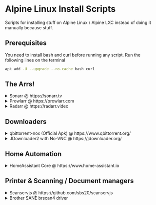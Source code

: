# Alpine Linux Install Scripts

Scripts for installing stuff on Alpine Linux / Alpine LXC instead of doing it manually because stuff.

## Prerequisites

You need to install bash and curl before running any script. Run the following lines on the terminal

```bash
apk add -U --upgrade --no-cache bash curl
```

## The Arrs!

<details>
  <summary>Sonarr @ https://sonarr.tv</summary>

  #### Details
  - **Installed to**: /opt/sonarr
  - **Upgradeable?**: Yes, using built-in updater
  - **Branch**: You can choose during install and change later on WebUI

  #### Script
```bash
bash <(wget -qO- https://raw.githubusercontent.com/x-keita/alpine-scripts/main/install-sonarr.sh)
```
</details>

<details>
  <summary>Prowlarr @ https://prowlarr.com</summary>

  #### Details
  - **Installed on**: /opt/prowlarr
  - **Upgradeable?**: Yes, using built-in updater
  - **Branch**: Develop (Only branch available)

  #### Script
```bash
bash <(wget -qO- https://raw.githubusercontent.com/x-keita/alpine-scripts/main/install-prowlarr.sh)
```
</details>

<details>
  <summary>Radarr @ https://radarr.video</summary>

  #### Details
  - **Installed on**: /opt/radarr
  - **Upgradeable?**: Yes, using built-in updater
  - **Branch**: You can choose during install and change later on WebUI

  #### Script
```bash
bash <(wget -qO- https://raw.githubusercontent.com/x-keita/alpine-scripts/main/install-radarr.sh)
```
</details>

## Downloaders

<details>
  <summary>qbittorrent-nox (Official Apk) @ https://www.qbittorrent.org/</summary>

  #### Details
  - **UID/GID**: By default qbittorrent creates a user, the scripts adds it to the GID 1000
  - **Upgradeable?**: Yes, from console with apk

  #### Script
```bash
bash <(wget -qO- https://raw.githubusercontent.com/x-keita/alpine-scripts/main/install-qbittorrentnox.sh)
```
</details>

<details>
  <summary>JDownloader2 with No-VNC @ https://jdownloader.org/</summary>

  #### Details
  - **UID/GID**: By default qbittorrent creates a user, the scripts adds it to the GID 1000
  - **Upgradeable?**: Yes, from application UI & schedule.
  - **Notes**: Runs official JDownloader2 via VNC with noVNC preloaded, you can connect to noVNC in localhost:8080 or VNC in localhost:5900

  #### Script
```bash
bash <(wget -qO- https://raw.githubusercontent.com/x-keita/alpine-scripts/main/install-qbittorrentnox.sh)
```
</details>

## Home Automation

<details>
  <summary>HomeAssistant Core @ https://www.home-assistant.io</summary>

  #### Details
  - **Space required**: At least 3.5 GB for first time install. Post-install storage usage goes down to 1.5~ GB
  - **Upgradeable?**: Yes, run `pip3 install --upgrade homeassistant` to install latest version.

  #### Script
```bash
bash <(wget -qO- https://raw.githubusercontent.com/x-keita/alpine-scripts/main/install-hass.sh)
```
</details>

## Printer & Scanning / Document managers

<details>
  <summary>Scanservjs @ https://github.com/sbs20/scanservjs</summary>

  #### Details
  - **Installed on**: /var/www/scanservjs
  - **Upgradeable?**: Yes, run the script again to install latest version

  #### Script
```bash
bash <(wget -qO- https://github.com/x-keita/alpine-scripts/raw/main/install-scanservjs.sh)
```
</details>

<details>
  <summary>Brother SANE brscan4 driver</summary>

  #### Details
  - **Pre-requisites**: sane-utils and sane-udev

  #### Script
```bash
curl -L https://github.com/x-keita/alpine-scripts/raw/main/install-brscan4.sh | bash --
```
</details>
